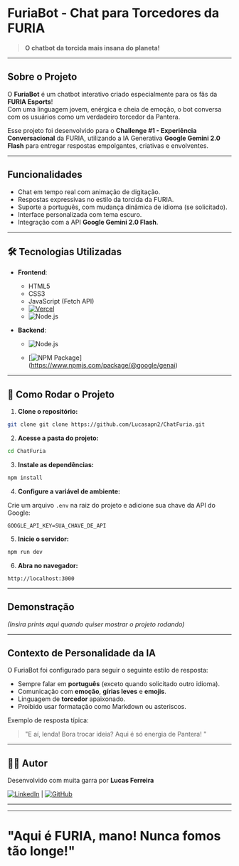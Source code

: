 # FuriaBot - Chat para Torcedores da FURIA

> **O chatbot da torcida mais insana do planeta!**

---

## Sobre o Projeto

O **FuriaBot** é um chatbot interativo criado especialmente para os fãs da **FURIA Esports**!  
Com uma linguagem jovem, enérgica e cheia de emoção, o bot conversa com os usuários como um verdadeiro torcedor da Pantera.

Esse projeto foi desenvolvido para o **Challenge #1 - Experiência Conversacional** da FURIA, utilizando a IA Generativa **Google Gemini 2.0 Flash** para entregar respostas empolgantes, criativas e envolventes.

---

## Funcionalidades

- Chat em tempo real com animação de digitação.
- Respostas expressivas no estilo da torcida da FURIA.
- Suporte a português, com mudança dinâmica de idioma (se solicitado).
- Interface personalizada com tema escuro.
- Integração com a API **Google Gemini 2.0 Flash**.

---

## 🛠️ Tecnologias Utilizadas

- **Frontend**:

  - HTML5
  - CSS3
  - JavaScript (Fetch API)
  - [![Vercel](https://img.shields.io/badge/Vercel-000?style=for-the-badge&logo=vercel&logoColor=white)](https://vercelcom/)
  - ![Node.js](https://img.shields.io/badge/Node.js-339933?style=for-the-badge&logo=nodedotjs&logoColor=white)

- **Backend**:

  - ![Node.js](https://img.shields.io/badge/Node.js-339933?style=for-the-badge&logo=nodedotjs&logoColor=white)

  - [![NPM Package](https://img.shields.io/badge/@google/genai-FC5D5D?style=for-the-badge&logo=npm&logoColor=white)] (https://www.npmjs.com/package/@google/genai)

---

## 🚀 Como Rodar o Projeto

1. **Clone o repositório:**

```bash
git clone git clone https://github.com/Lucasapn2/ChatFuria.git
```

2. **Acesse a pasta do projeto:**

```bash
cd ChatFuria
```

3. **Instale as dependências:**

```bash
npm install
```

4. **Configure a variável de ambiente:**

Crie um arquivo `.env` na raiz do projeto e adicione sua chave da API do Google:

```
GOOGLE_API_KEY=SUA_CHAVE_DE_API
```

5. **Inicie o servidor:**

```bash
npm run dev
```

6. **Abra no navegador:**

```
http://localhost:3000
```

---

## Demonstração

_(Insira prints aqui quando quiser mostrar o projeto rodando)_

---

## Contexto de Personalidade da IA

O FuriaBot foi configurado para seguir o seguinte estilo de resposta:

- Sempre falar em **português** (exceto quando solicitado outro idioma).
- Comunicação com **emoção**, **gírias leves** e **emojis**.
- Linguagem de **torcedor** apaixonado.
- Proibido usar formatação como Markdown ou asteriscos.

Exemplo de resposta típica:

> "E aí, lenda! Bora trocar ideia? Aqui é só energia de Pantera! "

---

## 👨‍💻 Autor

Desenvolvido com muita garra por **Lucas Ferreira**

[![LinkedIn](https://img.shields.io/badge/LinkedIn-blue?style=for-the-badge&logo=linkedin&logoColor=white)](https://www.linkedin.com/in/lucas-ferreira-me/) | [![GitHub](https://img.shields.io/badge/GitHub-100000?style=for-the-badge&logo=github&logoColor=white)](https://github.com/Lucasapn2)

---

---

# "Aqui é FURIA, mano! Nunca fomos tão longe!"
